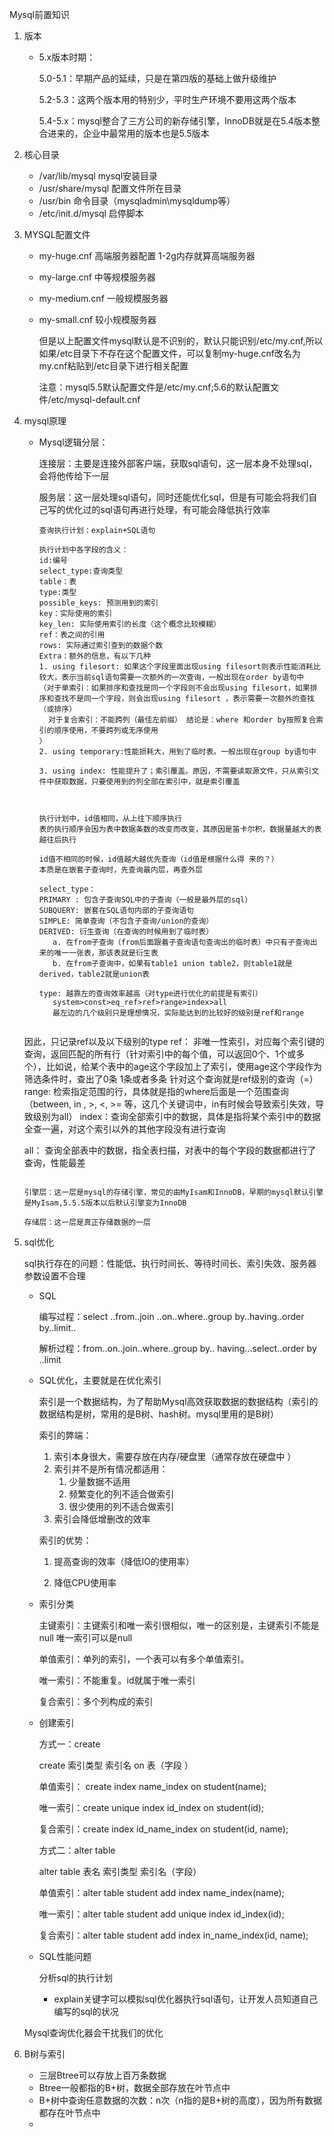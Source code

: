 Mysql前置知识

1. 版本

   * 5.x版本时期：

     5.0-5.1：早期产品的延续，只是在第四版的基础上做升级维护

     5.2-5.3：这两个版本用的特别少，平时生产环境不要用这两个版本

     5.4-5.x：mysql整合了三方公司的新存储引擎，InnoDB就是在5.4版本整合进来的，企业中最常用的版本也是5.5版本

2. 核心目录

   * /var/lib/mysql   mysql安装目录
   * /usr/share/mysql    配置文件所在目录
   * /usr/bin    命令目录（mysqladmin\mysqldump等）
   * /etc/init.d/mysql     启停脚本

3. MYSQL配置文件

   * my-huge.cnf     高端服务器配置    1-2g内存就算高端服务器

   * my-large.cnf     中等规模服务器

   * my-medium.cnf    一般规模服务器

   * my-small.cnf     较小规模服务器

     但是以上配置文件mysql默认是不识别的，默认只能识别/etc/my.cnf,所以如果/etc目录下不存在这个配置文件，可以复制my-huge.cnf改名为my.cnf粘贴到/etc目录下进行相关配置

     注意：mysql5.5默认配置文件是/etc/my.cnf;5.6的默认配置文件/etc/mysql-default.cnf

4. mysql原理

   * Mysql逻辑分层：

     连接层：主要是连接外部客户端，获取sql语句，这一层本身不处理sql，会将他传给下一层

     服务层：这一层处理sql语句，同时还能优化sql，但是有可能会将我们自己写的优化过的sql语句再进行处理，有可能会降低执行效率

     ```
     查询执行计划：explain+SQL语句
     
     执行计划中各字段的含义：
     id:编号
     select_type:查询类型
     table：表
     type:类型
     possible_keys: 预测用到的索引
     key：实际使用的索引
     key_len: 实际使用索引的长度（这个概念比较模糊）
     ref：表之间的引用
     rows: 实际通过索引查到的数据个数  
     Extra：额外的信息，有以下几种
     1. using filesort: 如果这个字段里面出现using filesort则表示性能消耗比较大，表示当前sql语句需要一次额外的一次查询，一般出现在order by语句中
     （对于单索引：如果排序和查找是同一个字段则不会出现using filesort，如果排序和查找不是同一个字段，则会出现using filesort ，表示需要一次额外的查找（或排序）
       对于复合索引：不能跨列（最佳左前缀） 结论是：where 和order by按照复合索引的顺序使用，不要跨列或无序使用
     ）
     2. using temporary:性能损耗大，用到了临时表。一般出现在group by语句中
     
     3. using index: 性能提升了；索引覆盖。原因，不需要读取源文件，只从索引文件中获取数据，只要使用到的列全部在索引中，就是索引覆盖
      
     
     
     执行计划中，id值相同，从上往下顺序执行
     表的执行顺序会因为表中数据条数的改变而改变，其原因是笛卡尔积，数据量越大的表越往后执行
     
     id值不相同的时候，id值越大越优先查询（id值是根据什么得 来的？）
     本质是在嵌套子查询时，先查询最内层，再查外层
     
     select_type：
     PRIMARY : 包含子查询SQL中的子查询（一般是最外层的sql）
     SUBQUERY: 嵌套在SQL语句内部的子查询语句
     SIMPLE: 简单查询（不包含子查询/union的查询）
     DERIVED: 衍生查询（在查询的时候用到了临时表）
     	a. 在from子查询（from后面跟着子查询语句查询出的临时表）中只有子查询出来的唯一一张表，那该表就是衍生表
     	b. 在from子查询中，如果有table1 union table2，则table1就是derived，table2就是union表
     	
     type: 越靠左的查询效率越高（对type进行优化的前提是有索引）
     	system>const>eq_ref>ref>range>index>all
     	最左边的几个级别只是理想情况，实际能达到的比较好的级别是ref和range
     	
     ```

    因此，只记录ref以及以下级别的type
      ref： 非唯一性索引，对应每个索引键的查询，返回匹配的所有行（针对索引中的每个值，可以返回0个、1个或多个），比如说，给某个表中的age这个字段加上了索引，使用age这个字段作为筛选条件时，查出了0条 1条或者多条 针对这个查询就是ref级别的查询（=）
    range: 检索指定范围的行，具体就是指的where后面是一个范围查询（between, in , >, <, >= 等，这几个关键词中，in有时候会导致索引失效，导致级别为all）
      index：查询全部索引中的数据，具体是指将某个索引中的数据全查一遍，对这个索引以外的其他字段没有进行查询

      all： 查询全部表中的数据，指全表扫描，对表中的每个字段的数据都进行了查询，性能最差
     ```
     
     引擎层：这一层是mysql的存储引擎，常见的由MyIsam和InnoDB，早期的mysql默认引擎是MyIsam,5.5.5版本以后默认引擎变为InnoDB
     
     存储层：这一层是真正存储数据的一层 
     ```

5. sql优化

   sql执行存在的问题：性能低、执行时间长、等待时间长、索引失效、服务器参数设置不合理

   * SQL

     编写过程：select ..from..join ..on..where..group by..having..order by..limit..

     解析过程：from..on..join..where..group by.. having...select..order by ..limit

   * SQL优化，主要就是在优化索引

     索引是一个数据结构，为了帮助Mysql高效获取数据的数据结构（索引的数据结构是树，常用的是B树、hash树。mysql里用的是B树）

     索引的弊端：

      	1. 索引本身很大，需要存放在内存/硬盘里（通常存放在硬盘中 ）
      	2. 索引并不是所有情况都适用：
           	1. 少量数据不适用  
          	2. 频繁变化的列不适合做索引 
          	3. 很少使用的列不适合做索引
     	3. 索引会降低增删改的效率

     索引的优势：

     	1. 提高查询的效率（降低IO的使用率）

      	2. 降低CPU使用率

    * 索引分类

      主键索引：主键索引和唯一索引很相似，唯一的区别是，主键索引不能是null 唯一索引可以是null

      单值索引：单列的索引，一个表可以有多个单值索引。

      唯一索引：不能重复。id就属于唯一索引

      复合索引：多个列构成的索引

   * 创建索引

     方式一：create

     create 索引类型 索引名 on 表（字段 ）

     单值索引： create index name_index on  student(name);

     唯一索引：create unique index id_index on student(id);

     复合索引：create index id_name_index on student(id, name);

     方式二：alter table

     alter table 表名 索引类型  索引名（字段）

     单值索引：alter table student add index name_index(name);

     唯一索引：alter table student add unique index id_index(id);

     复合索引：alter table student add index in_name_index(id, name);

   * SQL性能问题

     分析sql的执行计划

     * explain关键字可以模拟sql优化器执行sql语句，让开发人员知道自己编写的sql的状况

   

   Mysql查询优化器会干扰我们的优化

   

 6. B树与索引

    * 三层Btree可以存放上百万条数据
    * Btree一般都指的B+树，数据全部存放在叶节点中
    * B+树中查询任意数据的次数：n次（n指的是B+树的高度），因为所有数据都存在叶节点中
    * 

